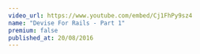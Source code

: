 ```yaml
---
video_url: https://www.youtube.com/embed/Cj1FhPy9sz4
name: "Devise For Rails - Part 1"
premium: false
published_at: 20/08/2016
---
```

